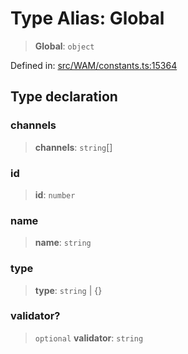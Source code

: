 # Type Alias: Global

> **Global**: `object`

Defined in: [src/WAM/constants.ts:15364](https://github.com/Fokusdotid/Baileys/blob/c0c23ce3104b65dfcc64246c9ee8a49ef38993b5/src/WAM/constants.ts#L15364)

## Type declaration

### channels

> **channels**: `string`[]

### id

> **id**: `number`

### name

> **name**: `string`

### type

> **type**: `string` \| \{\}

### validator?

> `optional` **validator**: `string`
